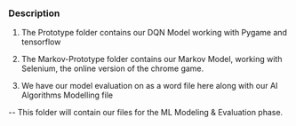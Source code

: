 ### Description 
1. The Prototype folder contains our DQN Model working with Pygame and tensorflow

2. The Markov-Prototype folder contains our Markov Model, working with Selenium, the online version of the chrome game.

3. We have our model evaluation on as a word file here along with our AI Algorithms Modelling file 

-- This folder will contain our files for the ML Modeling & Evaluation phase.
